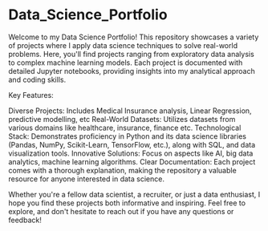 # Data_Science_Portfolio
Welcome to my Data Science Portfolio! This repository showcases a variety of projects where I apply data science techniques to solve real-world problems. Here, you'll find projects ranging from exploratory data analysis to complex machine learning models. Each project is documented with detailed Jupyter notebooks, providing insights into my analytical approach and coding skills.

Key Features:

Diverse Projects: Includes Medical Insurance analysis, Linear Regression, predictive modelling, etc Real-World Datasets: Utilizes datasets from various domains like healthcare, insurance, finance etc. Technological Stack: Demonstrates proficiency in Python and its data science libraries (Pandas, NumPy, Scikit-Learn, TensorFlow, etc.), along with SQL, and data visualization tools. Innovative Solutions: Focus on aspects like AI, big data analytics, machine learning algorithms. Clear Documentation: Each project comes with a thorough explanation, making the repository a valuable resource for anyone interested in data science.

Whether you're a fellow data scientist, a recruiter, or just a data enthusiast, I hope you find these projects both informative and inspiring. Feel free to explore, and don't hesitate to reach out if you have any questions or feedback!

